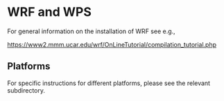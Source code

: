 # WRF and WPS

For general information on the installation of WRF see e.g.,

https://www2.mmm.ucar.edu/wrf/OnLineTutorial/compilation_tutorial.php


## Platforms

For specific instructions for different platforms, please see the
relevant subdirectory.

